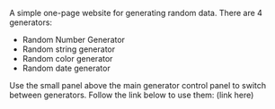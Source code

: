 A simple one-page website for generating random data. There are 4 generators:

- Random Number Generator
- Random string generator
- Random color generator
- Random date generator

Use the small panel above the main generator control panel to switch between generators. Follow the link below to use them: (link here)